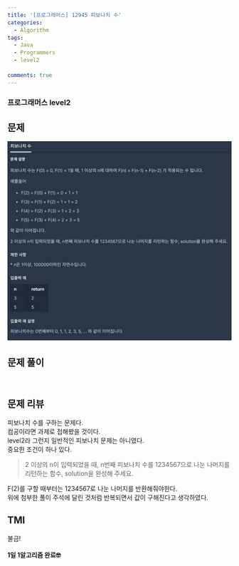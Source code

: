```yaml
---
title: '[프로그래머스] 12945 피보나치 수'
categories:
  - Algorithm
tags:
  - Java
  - Programmers
  - level2

comments: true 
---
```

### 프로그래머스 level2

## 문제
 <a href="/assets/images/P12945.png"><img src="/assets/images/P12945.png"></a>
 <br/>

## 문제 풀이
<script src="https://gist.github.com/kyeahen/d62a771efa26a7c4522ccd4272b8179e.js"></script>
<br/>

## 문제 리뷰

피보나치 수를 구하는 문제다. <br>
컴공이라면 과제로 접해봤을 것이다.<br>
level2라 그런지 일반적인 피보나치 문제는 아니였다. <br>
중요한 조건이 하나 있다.<br>

> 2 이상의 n이 입력되었을 때, n번째 피보나치 수를 1234567으로 나눈 나머지를 리턴하는 함수,
> solution을 완성해 주세요.

F(2)를 구할 때부터는 1234567로 나눈 나머지를 반환해줘야한다.
<br>
위에 첨부한 풀이 주석에 달린 것처럼 반복되면서 값이 구해진다고 생각하였다. <br>

## TMI

불금!<br>
<br/>
**1일 1알고리즘 완료🤓**


